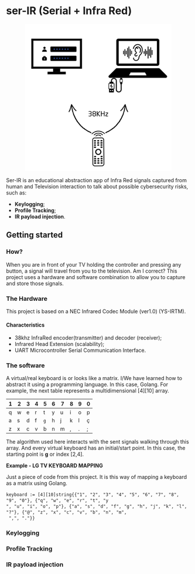 # ser-IR (Serial + Infra Red)

<p align="center">
<img src="https://github.com/ncaio/serIR/blob/main/img/Neo%20Tech.png" alt="alt text" width="400" class="center"/>
</p>

Ser-IR is an educational abstraction app of Infra Red signals captured from human and Television interaction  to talk about possible cybersecurity risks, such as:

 - **Keylogging**;
 - **Profile Tracking**;
 - **IR payload injection**.

## Getting started

### How?

When you are in front of your TV holding the controller and pressing any button, a signal will travel from you to the television. Am I correct? This project uses a hardware and software combination to allow you to capture and store those signals.

### The Hardware

This project is based on a NEC Infrared Codec Module (ver1.0) (YS-IRTM).

#### Characteristics

 - 38khz InfraRed encoder(transmitter) and decoder (receiver);
 - Infrared Head Extension (scalability); 
 - UART Microcontroller Serial Communication Interface.

### The software

A virtual/real keyboard is or looks like a matrix. I/We have learned how to abstract it using a programming language. In this case, Golang. For example, the next table represents a multidimensional [4][10] array. 

| 1 | 2 | 3 | 4 | 5 | 6 | 7 | 8 | 9 | 0 |
| --- | --- | --- | --- | --- | --- | --- | --- | --- | --- |
| q | w | e | r | t | y | u | i | o | p |
| a | s | d | f | `g` | h | j | k | l | ç |
| z | x | c | v | b | n | m | , | . | ; |

The algorithm used here interacts with the sent signals walking through this array. And every virtual keyboard has an initial/start point. In this case, the starting point is **g** or index [2,4].   

**Example - LG TV KEYBOARD MAPPING**

Just a piece of code from this project. It is this way of mapping a keyboard as a matrix using Golang.

```
keyboard := [4][10]string{{"1", "2", "3", "4", "5", "6", "7", "8", "9", "0"}, {"q", "w", "e", "r", "t", "y
", "u", "i", "o", "p"}, {"a", "s", "d", "f", "g", "h", "j", "k", "l", "?"}, {"@", "z", "x", "c", "v", "b", "n", "m",
 ",", "."}}

```
### Keylogging

### Profile Tracking

### IR payload injection

